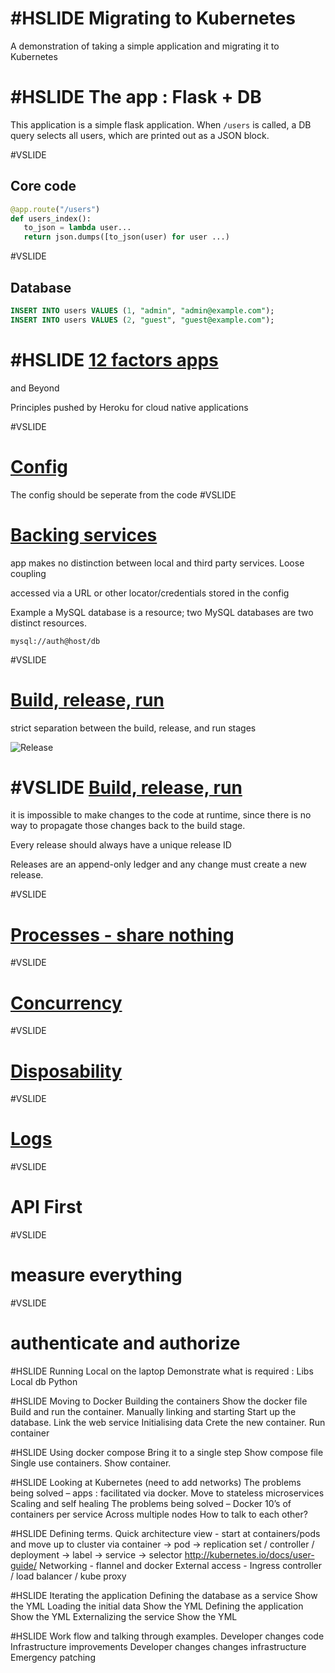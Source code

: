 #HSLIDE
Migrating to Kubernetes
=======================

A demonstration of taking a simple application and migrating it to Kubernetes

#HSLIDE
The app : Flask + DB
====================

This application is a simple flask application. When `/users` is called, a DB
query selects all users, which are printed out as a JSON block.

#VSLIDE

Core code
---------
``` python
@app.route("/users")
def users_index():
   to_json = lambda user...
   return json.dumps([to_json(user) for user ...)
```


#VSLIDE

Database
--------
``` SQL
INSERT INTO users VALUES (1, "admin", "admin@example.com");
INSERT INTO users VALUES (2, "guest", "guest@example.com");
```


#HSLIDE
[12 factors apps](https://12factor.net)
=======================================
and Beyond

Principles pushed by Heroku for cloud native applications

#VSLIDE

[Config](https://12factor.net/config)
=====================================

The config should be seperate from the code
#VSLIDE

[Backing services](https://12factor.net/backing-services)
===============================================

app makes no distinction between local and third party services. Loose coupling

accessed via a URL or other locator/credentials stored in the config

Example a MySQL database is a resource; two MySQL databases are two distinct resources.

```
mysql://auth@host/db
```


#VSLIDE

[Build, release, run](https://12factor.net/build-release-run)
=====================================

strict separation between the build, release, and run stages

![Release](https://12factor.net/images/release.png)


#VSLIDE
[Build, release, run](https://12factor.net/build-release-run)
=====================================

it is impossible to make changes to the code at runtime, since there is no way to propagate those changes back to the build stage.

Every release should always have a unique release ID

Releases are an append-only ledger and any change must create a new release.


#VSLIDE

[Processes - share nothing](https://12factor.net/processes)
=====================================
#VSLIDE

[Concurrency](https://12factor.net/concurrency)
=====================================
#VSLIDE

[Disposability](https://12factor.net/disposability)
=====================================
#VSLIDE

[Logs](https://12factor.net/logs)
=====================================
#VSLIDE

API First
=====================================
#VSLIDE

measure everything
=====================================
#VSLIDE

authenticate and authorize
=====================================


#HSLIDE
Running Local on the laptop
Demonstrate what is required :
Libs
Local db
Python

#HSLIDE
Moving to Docker
Building the containers
Show the docker file
Build and run the container.
Manually linking and starting
Start up the database.
Link the web service
Initialising data
Crete the new container.
Run container

#HSLIDE
Using docker compose
Bring it to a single step
Show compose file
Single use containers.
Show container.

#HSLIDE
Looking at Kubernetes (need to add networks)
The problems being solved – apps : facilitated via docker.
Move to stateless microservices
Scaling and self healing
The problems being solved – Docker
10’s of containers per service
Across multiple nodes
How to talk to each other?

#HSLIDE
Defining terms.
Quick architecture view - start at containers/pods and move up to cluster via container -> pod -> replication set / controller / deployment -> label -> service -> selector
http://kubernetes.io/docs/user-guide/
Networking - flannel and docker
External access - Ingress controller / load balancer / kube proxy

#HSLIDE
Iterating the application
Defining the database as a service
Show the YML
Loading the initial data
Show the YML
Defining the application
Show the YML
Externalizing the service
Show the YML

#HSLIDE
Work flow and talking through examples.
Developer changes code
Infrastructure improvements
Developer changes changes infrastructure
Emergency patching
